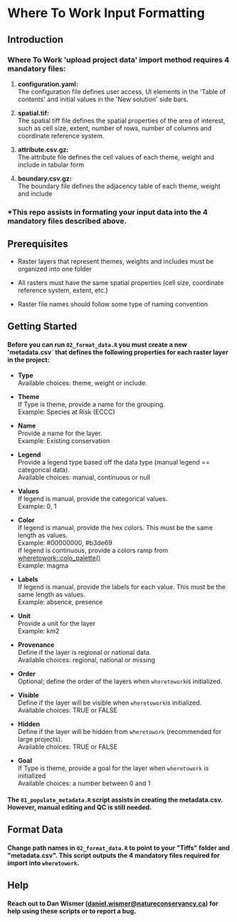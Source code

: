 # Where To Work Input Formatting

## Introduction
### Where To Work 'upload project data' import method requires 4 mandatory files:
1. **configuration.yaml:** <br>
The configuration file defines user access, UI elements in the 'Table of contents' 
and initial values in the 'New solution' side bars.
 
2. **spatial.tif:** <br>
The spatial tiff file defines the spatial properties of the area of interest, 
such as cell size, extent, number of rows, number of columns and coordinate reference system.

3. **attribute.csv.gz:** <br>
The attribute file defines the cell values of each theme, weight and include in tabular form


4. **boundary.csv.gz:** <br>
The boundary file defines the adjacency table of each theme, weight and include

### *This repo assists in formating your input data into the 4 mandatory files described above.


## Prerequisites
- Raster layers that represent themes, weights and includes must be organized into one folder

- All rasters must have the same spatial properties (cell size, coordinate reference system, extent, etc.)

- Raster file names should follow some type of naming convention 


## Getting Started
#### Before you can run `02_format_data.R` you must create a new 'metadata.csv` that defines the following properties for each raster layer in the project:
- **Type** <br>
Available choices: theme, weight or include.

- **Theme** <br>
If Type is theme, provide a name for the grouping. <br>
Example: Species at Risk (ECCC)

- **Name** <br>
Provide a name for the layer. <br>
Example: Existing conservation

- **Legend** <br>
Provide a legend type based off the data type (manual legend == categorical data). <br>
Available choices: manual, continuous or null

- **Values** <br>
If legend is manual, provide the categorical values. <br>
Example: 0, 1

- **Color** <br>
If legend is manual, provide the hex colors. This must be the same length as values. <br>
Example: #00000000, #b3de69 <br>
If legend is continuous, provide a colors ramp from [wheretowork::colo_palette()](https://ncc-cnc.github.io/wheretowork/reference/color_palette.html) <br>
Example: magma

- **Labels** <br>
If legend is manual, provide the labels for each value. This must be the same length as values. <br>
Example: absence, presence

- **Unit** <br>
Provide a unit for the layer <br>
Example: km2

- **Provenance** <br>
Define if the layer is regional or national data. <br>
Available choices: regional, national or missing

- **Order** <br>
Optional; define the order of the layers when `wheretowork`is initialized. <br>

- **Visible** <br>
Define if the layer will be visible when `wheretowork`is initialized. <br>
Available choices: TRUE or FALSE

- **Hidden** <br>
Define if the layer will be hidden from `wheretowork` (recommended for large projects). <br>
Available choices: TRUE or FALSE

- **Goal** <br>
If Type is theme, provide a goal for the layer when `wheretowork` is initialized <br>
Available choices: a number between 0 and 1

#### The `01_populate_metadata.R` script assists in creating the metadata.csv. However, manual editing and QC is still needed.

## Format Data
#### Change path names in `02_format_data.R` to point to your "Tiffs" folder and "metadata.csv". This script outputs the 4 mandatory files required for import into `wheretowork`.

## Help
#### Reach out to Dan Wismer (daniel.wismer@natureconservancy.ca) for help using these scripts or to report a bug.

